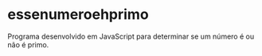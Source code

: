 # essenumeroehprimo
Programa desenvolvido em JavaScript para determinar se um número é ou não é primo.
